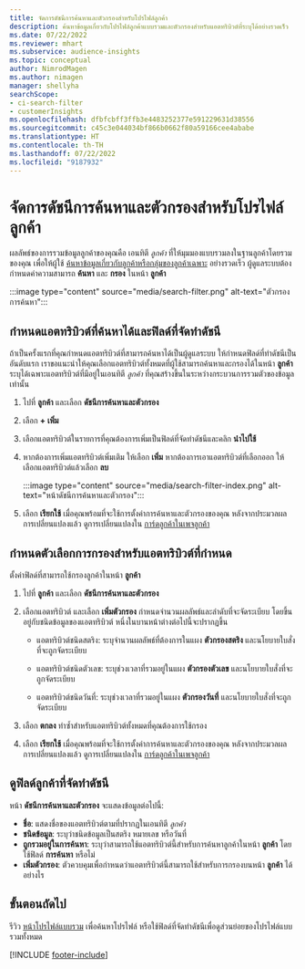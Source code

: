 ```yaml
---
title: จัดการดัชนีการค้นหาและตัวกรองสำหรับโปรไฟล์ลูกค้า
description: ค้นหาข้อมูลเกี่ยวกับโปรไฟล์ลูกค้าแบบรวมและตัวกรองสำหรับแอตทริบิวต์ที่ระบุได้อย่างรวดเร็ว
ms.date: 07/22/2022
ms.reviewer: mhart
ms.subservice: audience-insights
ms.topic: conceptual
author: NimrodMagen
ms.author: nimagen
manager: shellyha
searchScope:
- ci-search-filter
- customerInsights
ms.openlocfilehash: dfbfcbff3ffb3e4483252377e591229631d38556
ms.sourcegitcommit: c45c3e044034bf866b0662f80a59166cee4ababe
ms.translationtype: HT
ms.contentlocale: th-TH
ms.lasthandoff: 07/22/2022
ms.locfileid: "9187932"
---
```

# <a name="manage-the-search--filter-index-for-customer-profiles"></a>จัดการดัชนีการค้นหาและตัวกรองสำหรับโปรไฟล์ลูกค้า

ผลลัพธ์ของการรวมข้อมูลลูกค้าของคุณคือ เอนทิตี *ลูกค้า* ที่ให้มุมมองแบบรวมลงในฐานลูกค้าโดยรวมของคุณ เพื่อให้ผู้ใช้ [ค้นหาข้อมูลเกี่ยวกับลูกค้าหรือกลุ่มของลูกค้าเฉพาะ](customer-profiles.md) อย่างรวดเร็ว ผู้ดูแลระบบต้องกำหนดค่าความสามารถ **ค้นหา** และ **กรอง** ในหน้า **ลูกค้า**

   :::image type="content" source="media/search-filter.png" alt-text="ตัวกรองการค้นหา":::

## <a name="define-searchable-attributes-and-indexed-fields"></a>กำหนดแอตทริบิวต์ที่ค้นหาได้และฟิลด์ที่จัดทำดัชนี

ถ้าเป็นครั้งแรกที่คุณกำหนดแอตทริบิวต์ที่สามารถค้นหาได้เป็นผู้ดูแลระบบ ให้กำหนดฟิลด์ที่ทำดัชนีเป็นอันดับแรก เราขอแนะนำให้คุณเลือกแอตทริบิวต์ทั้งหมดที่ผู้ใช้สามารถค้นหาและกรองได้ในหน้า **ลูกค้า** ระบุได้เฉพาะแอตทริบิวต์ที่มีอยู่ในเอนทิตี *ลูกค้า* ที่คุณสร้างขึ้นในระหว่างกระบวนการรวมตัวของข้อมูลเท่านั้น

1. ไปที่ **ลูกค้า** และเลือก **ดัชนีการค้นหาและตัวกรอง**

1. เลือก **+ เพิ่ม**

1. เลือกแอตทริบิวต์ในรายการที่คุณต้องการเพิ่มเป็นฟิลด์ที่จัดทำดัชนีและคลิก **นำไปใช้**

1. หากต้องการเพิ่มแอตทริบิวต์เพิ่มเติม ให้เลือก **เพิ่ม** หากต้องการเอาแอตทริบิวต์ที่เลือกออก ให้เลือกแอตทริบิวต์แล้วเลือก **ลบ**

   :::image type="content" source="media/search-filter-index.png" alt-text="หน้าดัชนีการค้นหาและตัวกรอง":::

1. เลือก **เรียกใช้** เมื่อคุณพร้อมที่จะใช้การตั้งค่าการค้นหาและตัวกรองของคุณ หลังจากประมวลผลการเปลี่ยนแปลงแล้ว ดูการเปลี่ยนแปลงใน [การ์ดลูกค้าในเพจลูกค้า](customer-profiles.md)

## <a name="define-filtering-options-for-a-given-attribute"></a>กำหนดตัวเลือกการกรองสำหรับแอตทริบิวต์ที่กำหนด

ตั้งค่าฟิลด์ที่สามารถใช้กรองลูกค้าในหน้า **ลูกค้า**

1. ไปที่ **ลูกค้า** และเลือก **ดัชนีการค้นหาและตัวกรอง**

1. เลือกแอตทริบิวต์ และเลือก **เพิ่มตัวกรอง** กำหนดจำนวนผลลัพธ์และลำดับที่จะจัดระเบียบ โดยขึ้นอยู่กับชนิดข้อมูลของแอตทริบิวต์ หนึ่งในบานหน้าต่างต่อไปนี้จะปรากฏขึ้น

   - แอตทริบิวต์ชนิดสตริง: ระบุจำนวนผลลัพธ์ที่ต้องการในแผง **ตัวกรองสตริง** และนโยบายใบสั่งที่จะถูกจัดระเบียบ

   - แอตทริบิวต์ชนิดตัวเลข: ระบุช่วงเวลาที่รวมอยู่ในแผง **ตัวกรองตัวเลข** และนโยบายใบสั่งที่จะถูกจัดระเบียบ

   - แอตทริบิวต์ชนิดวันที่: ระบุช่วงเวลาที่รวมอยู่ในแผง **ตัวกรองวันที่** และนโยบายใบสั่งที่จะถูกจัดระเบียบ

1. เลือก **ตกลง** ทำซ้ำสำหรับแอตทริบิวต์ทั้งหมดที่คุณต้องการใช้กรอง

1. เลือก **เรียกใช้** เมื่อคุณพร้อมที่จะใช้การตั้งค่าการค้นหาและตัวกรองของคุณ หลังจากประมวลผลการเปลี่ยนแปลงแล้ว ดูการเปลี่ยนแปลงใน [การ์ดลูกค้าในเพจลูกค้า](customer-profiles.md)

## <a name="view-indexed-customer-fields"></a>ดูฟิลด์ลูกค้าที่จัดทำดัชนี

หน้า **ดัชนีการค้นหาและตัวกรอง** จะแสดงข้อมูลต่อไปนี้:

- **ชื่อ**: แสดงชื่อของแอตทริบิวต์ตามที่ปรากฏในเอนทิตี *ลูกค้า*
- **ชนิดข้อมูล**: ระบุว่าชนิดข้อมูลเป็นสตริง หมายเลข หรือวันที่
- **ถูกรวมอยู่ในการค้นหา**: ระบุว่าสามารถใช้แอตทริบิวต์นี้สำหรับการค้นหาลูกค้าในหน้า **ลูกค้า** โดยใช้ฟิลด์ **การค้นหา** หรือไม่
- **เพิ่มตัวกรอง**: ตัวควบคุมเพื่อกำหนดว่าแอตทริบิวต์นี้สามารถใช้สำหรับการกรองบนหน้า **ลูกค้า** ได้อย่างไร

## <a name="next-steps"></a>ขั้นตอนถัดไป

รีวิว [หน้าโปรไฟล์แบบรวม](customer-profiles.md) เพื่อค้นหาโปรไฟล์ หรือใช้ฟิลด์ที่จัดทำดัชนีเพื่อดูส่วนย่อยของโปรไฟล์แบบรวมทั้งหมด

[!INCLUDE [footer-include](includes/footer-banner.md)]

